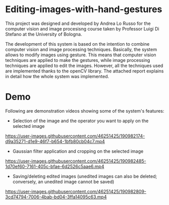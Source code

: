 # Editing-images-with-hand-gestures
This project was designed and developed by Andrea Lo Russo for the computer vision and image procesisng course taken by Professor Luigi Di Stefano at the University of Bologna.

The development of this system is based on the intention to combine computer vision and
image processing techniques. Basically, the system allows to modify images using gesture.
This means that computer vision techniques are applied to make the gestures, while image
processing techniques are applied to edit the images. However, all the techniques used are
implemented thanks to the openCV library.
The attached report explains in detail how the whole system was implemented.

# Demo
Following are demonstration videos showing some of the system's features:

* Selection of the image and the operator you want to apply on the selected image


https://user-images.githubusercontent.com/46251425/190982174-d9a35271-d1e9-46f7-b654-1bfb80cb04c7.mp4

* Gaussian filter application and cropping on the selected image

https://user-images.githubusercontent.com/46251425/190982485-1d70ef60-7161-405c-bfae-6d2526c5aae6.mp4

* Saving/deleting edited images (unedited images can also be deleted; conversely, an unedited image cannot be saved)



https://user-images.githubusercontent.com/46251425/190982809-3cd74794-7006-4bab-bd04-3ffa14095c63.mp4

